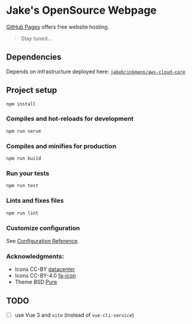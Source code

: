 # Jake's OpenSource Webpage

[GitHub Pages](https://pages.github.com) offers free website hosting.

> Stay tuned...

## Dependencies

Depends on infrastructure deployed here: [`jakebrinkmann/aws-cloud-core`](https://github.com/jakebrinkmann/aws-cloud-core)

## Project setup
```
npm install
```

### Compiles and hot-reloads for development
```
npm run serve
```

### Compiles and minifies for production
```
npm run build
```

### Run your tests
```
npm run test
```

### Lints and fixes files
```
npm run lint
```

### Customize configuration
See [Configuration Reference](https://cli.vuejs.org/config/).

### Acknowledgments:

* Icons CC-BY [datacenter](https://thenounproject.com/term/-/968729/)
* Icons CC-BY-4.0 [fa-icon](https://fontawesome.com)
* Theme BSD [Pure](https://purecss.io)

## TODO

- [ ] use Vue 3 and `vite` (instead of `vue-cli-service`)
